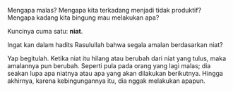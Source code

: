 Mengapa malas? Mengapa kita terkadang menjadi tidak produktif? Mengapa kadang kita bingung mau melakukan apa?

Kuncinya cuma satu: **niat**.

Ingat kan dalam hadits Rasulullah bahwa segala amalan berdasarkan niat?

Yap begitulah. Ketika niat itu hilang atau berubah dari niat yang tulus, maka amalannya pun berubah. Seperti pula pada orang yang lagi malas; dia seakan lupa apa niatnya atau apa yang akan dilakukan berikutnya. Hingga akhirnya, karena kebingungannya itu, dia nggak melakukan apapun.